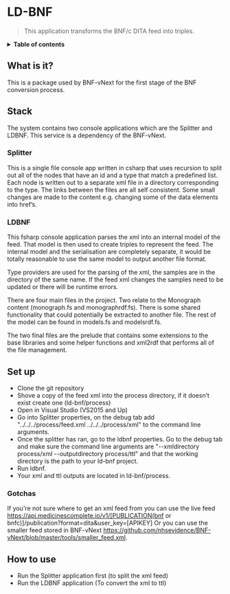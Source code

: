 # LD-BNF
  
 > This application transforms the BNF/c DITA feed into triples.
 
<details>
<summary><strong>Table of contents</strong></summary>
<!-- START doctoc generated TOC please keep comment here to allow auto update -->
<!-- DON'T EDIT THIS SECTION, INSTEAD RE-RUN doctoc TO UPDATE -->


- [What is it?](#what-is-it)
- [Stack](#stack)
  - [Splitter](#splitter)
  - [LDBNF](#ldbnf)
- [Set up](#set-up)
  - [Gotchas](#gotchas)
- [How to use](#how-to-use)

<!-- END doctoc generated TOC please keep comment here to allow auto update -->
</details>
  
## What is it?
This is a package used by BNF-vNext for the first stage of the BNF conversion process.  


  
## Stack
The system contains two console applications which are the Splitter and LDBNF. This service is a dependency of the BNF-vNext. 

### Splitter 
This is a single file console app written in csharp that uses recursion to split out all of the nodes that have an id and a type that match a predefined list. Each node is written out to a separate xml file in a directory corresponding to the type. The links between the files are all self consistent. Some small changes are made to the content e.g. changing some of the data elements into href’s.

### LDBNF
This fsharp console application parses the xml into an internal model of the feed. That model is then used to create triples to represent the feed. The internal model and the serialisation are completely separate, it would be totally reasonable to use the same model to output another file format.

Type providers are used for the parsing of the xml, the samples are in the directory of the same name. If the feed xml changes the samples need to be updated or there will be runtime errors.

There are four main files in the project. Two relate to the Monograph content (monograph.fs and monographrdf.fs). There is some shared functionality that could potentially be extracted to another file. The rest of the model can be found in models.fs and modelsrdf.fs.

The two final files are the prelude that contains some extensions to the base libraries and some helper functions and xml2rdf that performs all of the file management.
  
## Set up
- Clone the git repository 
- Shove a copy of the feed xml into the process directory, if it doesn’t exist create one (ld-bnf/process)
- Open in Visual Studio (VS2015 and Up) 
- Go into Splitter properties, on the debug tab add "../../../process/feed.xml ../../../process/xml" to the command line arguments. 
- Once the splitter has ran, go to the ldbnf properties. Go to the debug tab and make sure the command line arguments are "--xmldirectory process/xml --outputdirectory process/ttl" and that the working directory is the path to your ld-bnf project. 
- Run ldbnf.
- Your xml and ttl outputs are located in ld-bnf/process.

### Gotchas
 If you're not sure where to get an xml feed from you can use the live feed https://api.medicinescomplete.io/v1/[PUBLICATION(bnf or bnfc)]/publication?format=dita&user_key=[APIKEY]
 Or you can use the smaller feed stored in BNF-vNext https://github.com/nhsevidence/BNF-vNext/blob/master/tools/smaller_feed.xml.
  
## How to use
- Run the Splitter application first (to split the xml feed)
- Run the LDBNF application (To convert the xml to ttl)
 